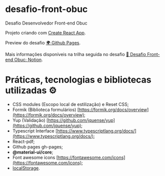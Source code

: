 # desafio-front-obuc

Desafio Desenvolvedor Front-end Obuc

Projeto criando com [Create React App](https://github.com/facebook/create-react-app).

Preview do desafio [🌍 Github Pages](https://vsmedeiros.github.io/desafio-front-obuc/).

Mais informações disponíveis na trilha seguida no desafio [🎯 Desafio Front-end Obuc: Notion](https://woolly-mouse-46b.notion.site/Desafio-Front-end-Obuc-46dd0922fdf545ffb6fd821705f98d87).

# Práticas, tecnologias e bibliotecas utilizadas ⚙

- CSS modules (Escopo local de estilização) e Reset CSS;
- Formik (Biblioteca formulários) [https://formik.org/docs/overview](https://formik.org/docs/overview);
- Yup (Validação) [https://github.com/jquense/yup](https://github.com/jquense/yup);
- Typescript Interface [https://www.typescriptlang.org/docs/](https://www.typescriptlang.org/docs/);
- React-pdf;
- Github pages gh-pages;
- ****@material-ui/core****;
- Font awesome icons [https://fontawesome.com/icons](https://fontawesome.com/icons);
- [localStorage](https://developer.mozilla.org/pt-BR/docs/Web/API/Window/localStorage).

